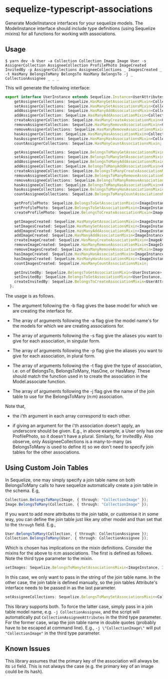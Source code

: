 # sequelize-typescript-associations

Generate ModelInstance interfaces for your sequelize models. The ModelInstance interface should include type definitions (using Sequelize mixins) for all functions for working with associations.

## Usage

```shell
$ yarn dev -b User -a Collection Collection Image Image User -s AssignerCollection AssigneeCollection ProfilePhoto ImageCreated InvitedBy -p AssignerCollections AssigneeCollections _ ImagesCreated _ -t HasMany BelongsToMany BelongsTo HasMany BelongsTo -j _ CollectionAssignee _ _ _
```

This will generate the following interface:

```typescript
export interface UserInstance extends Sequelize.Instance<UserAttributes>, UserAttributes {
    getAssignerCollections: Sequelize.HasManyGetAssociationsMixin<CollectionInstance>;
    setAssignerCollections: Sequelize.HasManySetAssociationsMixin<CollectionInstance, CollectionInstance["id"]>;
    addAssignerCollections: Sequelize.HasManyAddAssociationsMixin<CollectionInstance, CollectionInstance["id"]>;
    addAssignerCollection: Sequelize.HasManyAddAssociationMixin<CollectionInstance, CollectionInstance["id"]>;
    createAssignerCollection: Sequelize.HasManyCreateAssociationMixin<CollectionAttributes, CollectionInstance>;
    removeAssignerCollection: Sequelize.HasManyRemoveAssociationMixin<CollectionInstance, CollectionInstance["id"]>;
    removeAssignerCollections: Sequelize.HasManyRemoveAssociationsMixin<CollectionInstance, CollectionInstance["id"]>;
    hasAssignerCollection: Sequelize.HasManyHasAssociationMixin<CollectionInstance, CollectionInstance["id"]>;
    hasAssignerCollections: Sequelize.HasManyHasAssociationsMixin<CollectionInstance, CollectionInstance["id"]>;
    countAssignerCollections: Sequelize.HasManyCountAssociationsMixin;

    getAssigneeCollections: Sequelize.BelongsToManyGetAssociationsMixin<CollectionInstance>;
    setAssigneeCollections: Sequelize.BelongsToManySetAssociationsMixin<CollectionInstance, CollectionInstance["id"], CollectionAssigneeAttributes>;
    addAssigneeCollections: Sequelize.BelongsToManyAddAssociationsMixin<CollectionInstance, CollectionInstance["id"], CollectionAssigneeAttributes>;
    addAssigneeCollection: Sequelize.BelongsToManyAddAssociationMixin<CollectionInstance, CollectionInstance["id"], CollectionAssigneeAttributes>;
    createAssigneeCollection: Sequelize.BelongsToManyCreateAssociationMixin<CollectionAttributes, CollectionInstance["id"], CollectionAssigneeAttributes>;
    removeAssigneeCollection: Sequelize.BelongsToManyRemoveAssociationMixin<CollectionInstance, CollectionInstance["id"]>;
    removeAssigneeCollections: Sequelize.BelongsToManyRemoveAssociationsMixin<CollectionInstance, CollectionInstance["id"]>;
    hasAssigneeCollection: Sequelize.BelongsToManyHasAssociationMixin<CollectionInstance, CollectionInstance["id"]>;
    hasAssigneeCollections: Sequelize.BelongsToManyHasAssociationsMixin<CollectionInstance, CollectionInstance["id"]>;
    countAssigneeCollections: Sequelize.BelongsToManyCountAssociationsMixin;

    getProfilePhoto: Sequelize.BelongsToGetAssociationMixin<ImageInstance>;
    setProfilePhoto: Sequelize.BelongsToSetAssociationMixin<ImageInstance, ImageInstance["id"]>;
    createProfilePhoto: Sequelize.BelongsToCreateAssociationMixin<ImageAttributes>;

    getImagesCreated: Sequelize.HasManyGetAssociationsMixin<ImageInstance>;
    setImagesCreated: Sequelize.HasManySetAssociationsMixin<ImageInstance, ImageInstance["id"]>;
    addImagesCreated: Sequelize.HasManyAddAssociationsMixin<ImageInstance, ImageInstance["id"]>;
    addImageCreated: Sequelize.HasManyAddAssociationMixin<ImageInstance, ImageInstance["id"]>;
    createImageCreated: Sequelize.HasManyCreateAssociationMixin<ImageAttributes, ImageInstance>;
    removeImageCreated: Sequelize.HasManyRemoveAssociationMixin<ImageInstance, ImageInstance["id"]>;
    removeImagesCreated: Sequelize.HasManyRemoveAssociationsMixin<ImageInstance, ImageInstance["id"]>;
    hasImageCreated: Sequelize.HasManyHasAssociationMixin<ImageInstance, ImageInstance["id"]>;
    hasImagesCreated: Sequelize.HasManyHasAssociationsMixin<ImageInstance, ImageInstance["id"]>;
    countImagesCreated: Sequelize.HasManyCountAssociationsMixin;

    getInvitedBy: Sequelize.BelongsToGetAssociationMixin<UserInstance>;
    setInvitedBy: Sequelize.BelongsToSetAssociationMixin<UserInstance, UserInstance["id"]>;
    createInvitedBy: Sequelize.BelongsToCreateAssociationMixin<UserAttributes>;
  };
```

The usage is as follows.

 - The argument following the -b flag gives the base model for which we are creating the interface for.

 - The array of arguments following the -a flag give the model name's for the models for which we are creating associations for.

 - The array of arguments following the -s flag give the aliases you want to give for each association, in singular form.

 - The array of arguments following the -p flag give the aliases you want to give for each association, in plural form.

 - The array of arguments following the -t flag give the type of association, i.e. on of BelongsTo, BelongsToMany, HasOne, or HasMany. These should match the function used in to create the association in the Model.associate function.

 - The array of arguments following the -j flag give the name of the join table to use for the BelongsToMany (n:m) association.

Note that,

 - the i'th argument in each array correspond to each other.

 - if giving an argument for the i'th association doesn't apply, an underscore should be given. E.g., in above example, a User only has one ProfilePhoto, so it doesn't have a plural. Similarly, for InvitedBy. Also observe, only AssigneeCollections is a many-to-many (as BelongsToMany is used to define it) so we don't need to specify join tables for the other associations.
 
 ## Using Custom Join Tables
 
 In Sequelize, one may simply specify a join table name on both BelongsToMany calls to have sequelize automatically create a join table in the schema. E.g,
 
 ```typescript
Collection.BelongsToMany(Image, { through: "CollectionImage" });
Image.BelongsToMany(Collection, { through: "CollectionImage" });
```

If you want to add more attributes to the join table, or customise it in some way, you can define the join table just like any other model and than set that to the `through` field. E.g.,

```typescript
User.BelongsToMany(Collection, { through: CollectionAssignee });
Collection.BelongsToMany(User, { through: CollectionAssignee });
```

Which is chosen has implications on the mixin definitions. Consider the mixins for the above to n:m associations. The first is defined as follows. Note the third type parameter to the mixin.

```typescript
setImages: Sequelize.BelongsToManySetAssociationsMixin<ImageInstance, ImageInstance["id"], "CollectionImage">
```

In this case, we only want to pass in the string of the join table name. In the other case, the join table is defined manually, so the join tables Attribute's interface needs to be passed in as the last parameter. 

```typescript
setAssigneeCollections: Sequelize.BelongsToManySetAssociationsMixin<CollectionInstance, CollectionInstance["id"], CollectionAssigneeAttributes>;
```

This library supports both. To force the latter case, simply pass in a join table model name, e.g. `-j CollectionAssignee`, and the script will automatically put `CollectionAssigneeAttributes` in the third type parameter. For the former case, wrap the join table name in double quotes (probably have to be escaped at command line). E.g., `-j \"CollectionImage\"` will put `"CollectionImage"` in the third type parameter.

## Known Issues

This library assumes that the primary key of the association will always be its `id` field. This is not always the case (e.g. the primary key of an image could be its hash). 
